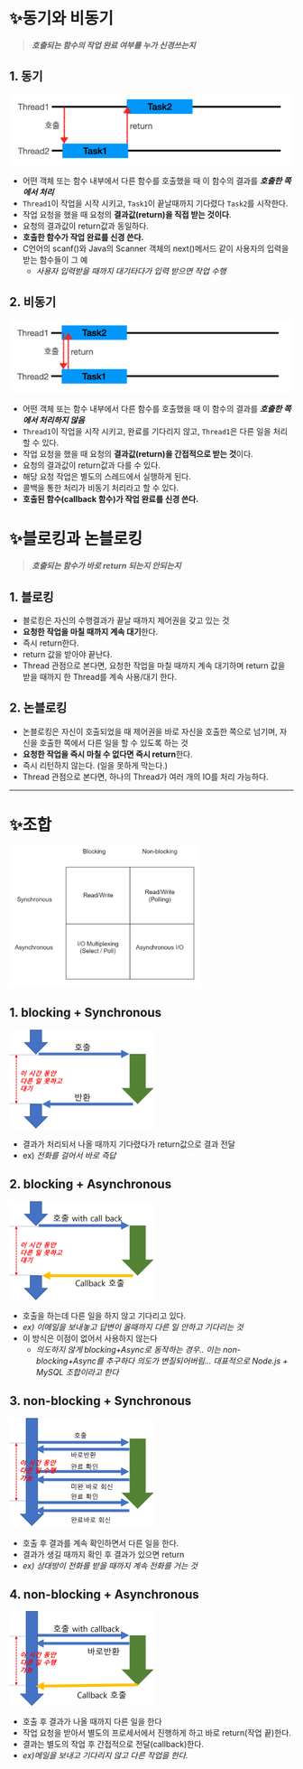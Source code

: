 # ✨동기와 비동기

> ***호출되는 함수의 작업 완료 여부를 누가 신경쓰는지***

## 1. 동기

![synch](../img/synch.png)

- 어떤 객체 또는 함수 내부에서 다른 함수를 호출했을 때 이 함수의 결과를 ***호출한 쪽에서 처리***
- `Thread1`이 작업을 시작 시키고, `Task1`이 끝날때까지 기다렸다 `Task2`를 시작한다.
- 작업 요청을 했을 때 요청의 **결과값(return)을 직접 받는 것이다**.
- 요청의 결과값이 return값과 동일하다.
- **호출한 함수가 작업 완료를 신경 쓴다.**
- C언어의 scanf()와 Java의 Scanner 객체의 next()메서드 같이 사용자의 입력을 받는 함수들이 그 예
  - *사용자 입력받을 때까지 대기타다가 입력 받으면 작업 수행*



## 2. 비동기

![asynch](../img/asynch.png)

- 어떤 객체 또는 함수 내부에서 다른 함수를 호출했을 때 이 함수의 결과를 ***호출한 쪽에서 처리하지 않음***
- `Thread1`이 작업을 시작 시키고, 완료를 기다리지 않고, `Thread1`은 다른 일을 처리할 수 있다.
- 작업 요청을 했을 때 요청의 **결과값(return)을 간접적으로 받는 것**이다.
- 요청의 결과값이 return값과 다를 수 있다.
- 해당 요청 작업은 별도의 스레드에서 실행하게 된다.
- 콜백을 통한 처리가 비동기 처리라고 할 수 있다.
- **호출된 함수(callback 함수)가 작업 완료를 신경 쓴다.**



# ✨블로킹과 논블로킹

>  ***호출되는 함수가 바로 return 되는지 안되는지***

## 1. 블로킹

- 블로킹은 자신의 수행결과가 끝날 때까지 제어권을 갖고 있는 것
- **요청한 작업을 마칠 때까지 계속 대기**한다.
- 즉시 return한다.
- return 값을 받아야 끝난다.
- Thread 관점으로 본다면, 요청한 작업을 마칠 때까지 계속 대기하며 return 값을 받을 때까지 한 Thread를 계속 사용/대기 한다.

## 2. 논블로킹

- 논블로킹은 자신이 호출되었을 때 제어권을 바로 자신을 호출한 쪽으로 넘기며, 자신을 호출한 쪽에서 다른 일을 할 수 있도록 하는 것
- **요청한 작업을 즉시 마칠 수 없다면 즉시 return**한다.
- 즉시 리턴하지 않는다. (일을 못하게 막는다.)
- Thread 관점으로 본다면, 하나의 Thread가 여러 개의 IO를 처리 가능하다.



---

# ✨조합

<img src="../img/blocking_synch_combi.png" alt="blocking_synch_combi" style="zoom:33%;" />

##  1. blocking + Synchronous

<img src="../img/blocking_synch.png" alt="blocking_synch" style="zoom:25%;" /> 

* 결과가 처리되서 나올 때까지 기다렸다가 return값으로 결과 전달
* ex) *전화를 걸어서  바로 즉답*



##  2. blocking + Asynchronous

<img src="../img/blocking_asynch.png" alt="blocking_asynch" style="zoom:25%;" /> 

* 호출을 하는데 다른 일을 하지 않고 기다리고 있다.
* *ex) 이메일을 보내놓고 답변이 올때까지 다른 일 안하고 기다리는 것*
* 이 방식은 이점이 없어서 사용하지 않는다
  * *의도하지 않게 blocking+Async로 동작하는 경우.. 이는 non-blocking+Async를 추구하다 의도가 변질되어버림... 대표적으로 Node.js + MySQL 조합이라고 한다*



## 3. non-blocking + Synchronous

<img src="../img/nonblocking_synch.png" alt="nonblocking_synch" style="zoom:25%;" /> 

* 호출 후 결과를 계속 확인하면서 다른 일을 한다.
* 결과가 생길 때까지 확인 후 결과가 있으면 return
* *ex) 상대방이 전화를 받을 때까지 계속 전화를 거는 것*



## 4. non-blocking + Asynchronous

<img src="../img/nonblocking_asynch.png" alt="nonblocking_asynch" style="zoom: 25%;" /> 

* 호출 후 결과가 나올 때까지 다른 일을 한다
* 작업 요청을 받아서 별도의 프로세서에서 진행하게 하고 바로 return(작업 끝)한다.
* 결과는 별도의 작업 후 간접적으로 전달(callback)한다.
* *ex)메일을 보내고 기다리지 않고 다른 작업을 한다.*



